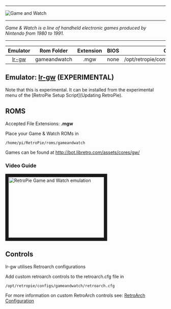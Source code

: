 ***

![Game and Watch](http://i.imgur.com/Ueqt6Sx.jpg)

***
_Game & Watch is a line of handheld electronic games produced by Nintendo from 1980 to 1991._

***

| Emulator | Rom Folder | Extension | BIOS |  Controller Config |
| :---: | :---: | :---: | :---: | :---: |
| [lr-gw](https://github.com/libretro/gw-libretro) | gameandwatch  | .mgw | none | /opt/retropie/configs/gameandwatch/retroarch.cfg |

## Emulator: [lr-gw](https://github.com/libretro/gw-libretro) (EXPERIMENTAL)

Note that this is experimental. It can be installed from the experimental menu of the [RetroPie Setup Script](Updating RetroPie).

## ROMS
Accepted File Extensions: **.mgw**

Place your Game & Watch ROMs in
```
/home/pi/RetroPie/roms/gameandwatch
```

Games can be found at http://bot.libretro.com/assets/cores/gw/

### Video Guide  

<a href="https://www.youtube.com/watch?v=DzbsfCC77IQ" target="_blank"><img src="https://i.ytimg.com/vi_webp/DzbsfCC77IQ/mqdefault.webp" 
alt="RetroPie Game and Watch emulation" width="300" height="190" border="10" /></a>  

## Controls

lr-gw utilises Retroarch configurations

Add custom retroarch controls to the retroarch.cfg file in
```shell
/opt/retropie/configs/gameandwatch/retroarch.cfg
```
For more information on custom RetroArch controls see: [RetroArch Configuration](https://github.com/petrockblog/RetroPie-Setup/wiki/RetroArch-Configuration)
